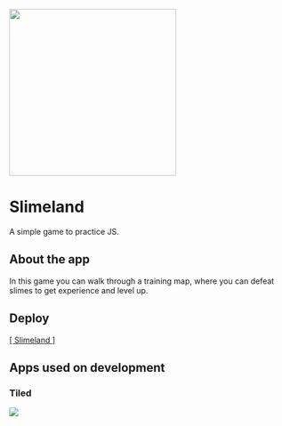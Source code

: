 <img src="https://cdn.discordapp.com/attachments/387391441397350411/996955085013799043/unknown.png" height="300px"></img>

# Slimeland
A simple game to practice JS.

## About the app
In this game you can walk through a training map, where you can defeat slimes to get experience and level up.

## Deploy
<a href="https://danielpqb.github.io/my-first-web-game/" target="_blank">[ Slimeland ]</a>

## Apps used on development
### Tiled
<img src="https://dl.flathub.org/repo/appstream/x86_64/icons/128x128/org.mapeditor.Tiled.png" />

